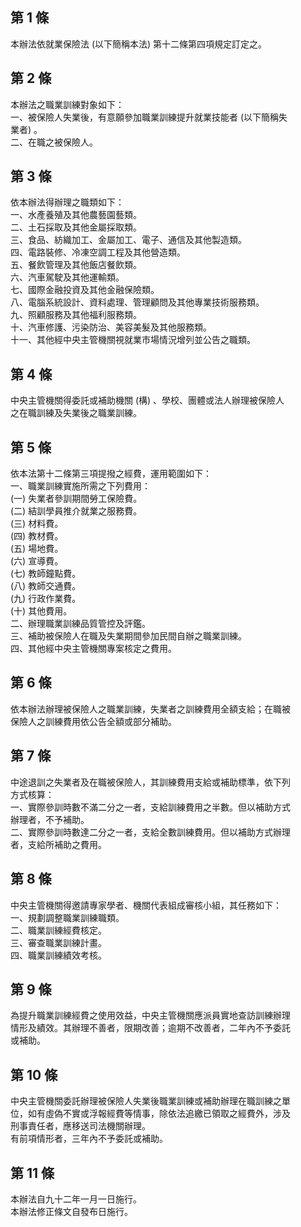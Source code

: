 第 1 條
-------
本辦法依就業保險法 (以下簡稱本法) 第十二條第四項規定訂定之。

第 2 條
-------
本辦法之職業訓練對象如下：  
一、被保險人失業後，有意願參加職業訓練提升就業技能者 (以下簡稱失  
    業者) 。  
二、在職之被保險人。

第 3 條
-------
依本辦法得辦理之職類如下：  
一、水產養殖及其他農藝園藝類。  
二、土石採取及其他金屬採取類。  
三、食品、紡織加工、金屬加工、電子、通信及其他製造類。  
四、電路裝修、冷凍空調工程及其他營造類。  
五、餐飲管理及其他飯店餐飲類。  
六、汽車駕駛及其他運輸類。  
七、國際金融投資及其他金融保險類。  
八、電腦系統設計、資料處理、管理顧問及其他專業技術服務類。  
九、照顧服務及其他福利服務類。  
十、汽車修護、污染防治、美容美髮及其他服務類。  
十一、其他經中央主管機關視就業市場情況增列並公告之職類。

第 4 條
-------
中央主管機關得委託或補助機關 (構) 、學校、團體或法人辦理被保險人  
之在職訓練及失業後之職業訓練。

第 5 條
-------
依本法第十二條第三項提撥之經費，運用範圍如下：  
一、職業訓練實施所需之下列費用：  
 (一) 失業者參訓期間勞工保險費。  
 (二) 結訓學員推介就業之服務費。  
 (三) 材料費。  
 (四) 教材費。  
 (五) 場地費。  
 (六) 宣導費。  
 (七) 教師鐘點費。  
 (八) 教師交通費。  
 (九) 行政作業費。  
 (十) 其他費用。  
二、辦理職業訓練品質管控及評鑑。  
三、補助被保險人在職及失業期間參加民間自辦之職業訓練。  
四、其他經中央主管機關專案核定之費用。

第 6 條
-------
依本辦法辦理被保險人之職業訓練，失業者之訓練費用全額支給；在職被  
保險人之訓練費用依公告全額或部分補助。

第 7 條
-------
中途退訓之失業者及在職被保險人，其訓練費用支給或補助標準，依下列  
方式核算：  
一、實際參訓時數不滿二分之一者，支給訓練費用之半數。但以補助方式  
    辦理者，不予補助。  
二、實際參訓時數達二分之一者，支給全數訓練費用。但以補助方式辦理  
    者，支給所補助之費用。

第 8 條
-------
中央主管機關得邀請專家學者、機關代表組成審核小組，其任務如下：  
一、規劃調整職業訓練職類。  
二、職業訓練經費核定。  
三、審查職業訓練計畫。  
四、職業訓練績效考核。

第 9 條
-------
為提升職業訓練經費之使用效益，中央主管機關應派員實地查訪訓練辦理  
情形及績效。其辦理不善者，限期改善；逾期不改善者，二年內不予委託  
或補助。

第 10 條
--------
中央主管機關委託辦理被保險人失業後職業訓練或補助辦理在職訓練之單  
位，如有虛偽不實或浮報經費等情事，除依法追繳已領取之經費外，涉及  
刑事責任者，應移送司法機關辦理。  
有前項情形者，三年內不予委託或補助。

第 11 條
--------
本辦法自九十二年一月一日施行。  
本辦法修正條文自發布日施行。

